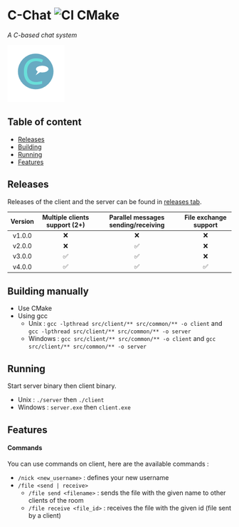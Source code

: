 # C-Chat ![CI CMake](https://github.com/BrokenSwing/C-Chat/workflows/CI%20CMake/badge.svg)

*A C-based chat system*

![](assets/logo-128x128.png)

## Table of content

* [Releases](#releases)
* [Building](#building-manually)
* [Running](#running)
* [Features](#features)

## Releases

Releases of the client and the server can be found in [releases tab](https://github.com/BrokenSwing/C-Chat/releases).

| Version | Multiple clients support (2+) | Parallel messages sending/receiving | File exchange support |
|:-------:|:-----------------------------:|:-----------------------------------:|:---------------------:|
| v1.0.0  |   :x:                         |  :x:                                |   :x:                 |
| v2.0.0  |   :x:                         |  :white_check_mark:                 |   :x:                 |
| v3.0.0  |   :white_check_mark:          |  :white_check_mark:                 |   :x:                 |
| v4.0.0  |   :white_check_mark:          |  :white_check_mark:                 |   :white_check_mark:  |

## Building manually

* Use CMake
* Using gcc
    * Unix : `gcc -lpthread src/client/** src/common/** -o client` and `gcc -lpthread src/client/** src/common/** -o server`
    * Windows : `gcc src/client/** src/common/** -o client` and `gcc src/client/** src/common/** -o server`
    
## Running

Start server binary then client binary.
* Unix : `./server` then `./client`
* Windows : `server.exe` then `client.exe`

## Features

#### Commands

You can use commands on client, here are the available commands :
* `/nick <new_username>` : defines your new username
* `/file <send | receive>`
    * `/file send <filename>` : sends the file with the given name to other clients of the room
    * `/file receive <file_id>` : receives the file with the given id (file sent by a client)
